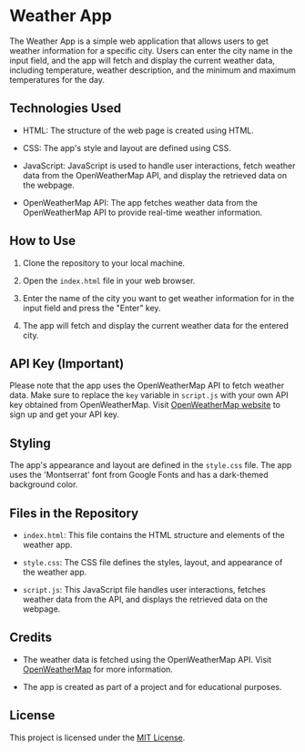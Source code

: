 # Weather App

The Weather App is a simple web application that allows users to get weather information for a specific city. Users can enter the city name in the input field, and the app will fetch and display the current weather data, including temperature, weather description, and the minimum and maximum temperatures for the day.

## Technologies Used

- HTML: The structure of the web page is created using HTML.

- CSS: The app's style and layout are defined using CSS.

- JavaScript: JavaScript is used to handle user interactions, fetch weather data from the OpenWeatherMap API, and display the retrieved data on the webpage.

- OpenWeatherMap API: The app fetches weather data from the OpenWeatherMap API to provide real-time weather information.

## How to Use

1. Clone the repository to your local machine.

2. Open the `index.html` file in your web browser.

3. Enter the name of the city you want to get weather information for in the input field and press the "Enter" key.

4. The app will fetch and display the current weather data for the entered city.

## API Key (Important)

Please note that the app uses the OpenWeatherMap API to fetch weather data. Make sure to replace the `key` variable in `script.js` with your own API key obtained from OpenWeatherMap. Visit [OpenWeatherMap website](https://openweathermap.org/) to sign up and get your API key.

## Styling

The app's appearance and layout are defined in the `style.css` file. The app uses the 'Montserrat' font from Google Fonts and has a dark-themed background color.

## Files in the Repository

- `index.html`: This file contains the HTML structure and elements of the weather app.

- `style.css`: The CSS file defines the styles, layout, and appearance of the weather app.

- `script.js`: This JavaScript file handles user interactions, fetches weather data from the API, and displays the retrieved data on the webpage.

## Credits

- The weather data is fetched using the OpenWeatherMap API. Visit [OpenWeatherMap](https://openweathermap.org/) for more information.

- The app is created as part of a project and for educational purposes.

## License

This project is licensed under the [MIT License](LICENSE).

